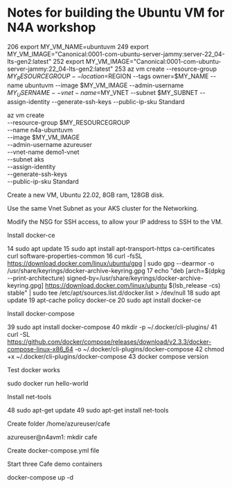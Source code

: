 # Notes for building the Ubuntu VM for N4A workshop

  206  export MY_VM_NAME=ubuntuvm
  249  export MY_VM_IMAGE="Canonical:0001-com-ubuntu-server-jammy:server-22_04-lts-gen2:latest"
  252  export MY_VM_IMAGE="Canonical:0001-com-ubuntu-server-jammy:22_04-lts-gen2:latest"
  253  az vm create     --resource-group $MY_RESOURCEGROUP     --location=$REGION  --tags owner=$MY_NAME     --name ubuntuvm     --image $MY_VM_IMAGE     --admin-username $MY_USERNAME     --vnet-name=$MY_VNET     --subnet $MY_SUBNET --assign-identity     --generate-ssh-keys     --public-ip-sku Standard


az vm create \
    --resource-group $MY_RESOURCEGROUP \
    --name n4a-ubuntuvm \
    --image $MY_VM_IMAGE \
    --admin-username azureuser \
    --vnet-name demo1-vnet \
    --subnet aks \
    --assign-identity \
    --generate-ssh-keys \
    --public-ip-sku Standard


Create a new VM, Ubuntu 22.02, 8GB ram, 128GB disk.

Use the same Vnet Subnet as your AKS cluster for the Networking.

Modify the NSG for SSH access, to allow your IP address to SSH to the VM.

Install docker-ce

   14  sudo apt update
   15  sudo apt install apt-transport-https ca-certificates curl software-properties-common
   16  curl -fsSL https://download.docker.com/linux/ubuntu/gpg | sudo gpg --dearmor -o /usr/share/keyrings/docker-archive-keyring.gpg
   17  echo "deb [arch=$(dpkg --print-architecture) signed-by=/usr/share/keyrings/docker-archive-keyring.gpg] https://download.docker.com/linux/ubuntu $(lsb_release -cs) stable" | sudo tee /etc/apt/sources.list.d/docker.list > /dev/null
   18  sudo apt update
   19  apt-cache policy docker-ce
   20  sudo apt install docker-ce

Install docker-compose

   39  sudo apt install docker-compose
   40  mkdir -p ~/.docker/cli-plugins/
   41  curl -SL https://github.com/docker/compose/releases/download/v2.3.3/docker-compose-linux-x86_64 -o ~/.docker/cli-plugins/docker-compose
   42  chmod +x ~/.docker/cli-plugins/docker-compose
   43  docker compose version


Test docker works

sudo docker run hello-world

Install net-tools

   48  sudo apt-get update
   49  sudo apt-get install net-tools

Create folder /home/azureuser/cafe

azureuser@n4avm1: mkdir cafe

Create docker-compose.yml file

Start three Cafe demo containers

docker-compose up -d
